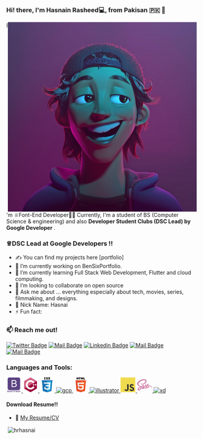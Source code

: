 ### Hi! there, I'm Hasnain Rasheed💻, from Pakisan :pakistan:  👋

<img align="right" alt="GIF" src="https://github.com/HrHasnai/HrHasnai/blob/main/hrhasnai%20(2).png.jpg" width="500" height="500" />

I'm ♕Font-End Developer👨‍💻 Currently, I'm a student of BS (Computer Science & engineering) and also **Developer Student Clubs (DSC Lead) by Google Developer** .


### ♕DSC Lead at Google Developers !!

- ✍ You can find my projects here [portfolio]
- 🔭 I’m currently working on BenSixPortfolio.
- 🌱 I’m currently learning Full Stack Web Development, Flutter and cloud computing.
- 👯 I’m looking to collaborate on open source
- 💬 Ask me about ... everything especially about tech, movies, series, filmmaking, and designs.
- 📛 Nick Name: Hasnai
- ⚡ Fun fact: 


### :mailbox: Reach me out!

[![Twitter Badge](https://img.shields.io/badge/-@hrhasnai-1ca0f1?style=flat&labelColor=1ca0f1&logo=twitter&logoColor=white&link=https://twitter.com/hrhasnai)](https://twitter.com/hrhasnai) [![Mail Badge](https://img.shields.io/badge/-hrhasnai-e74c3c?style=flat&labelColor=e74c3c&logo=youtube&logoColor=white)](https://youtube.com/hrhasnai) [![Linkedin Badge](https://img.shields.io/badge/-hrhasnai-0e76a8?style=flat&labelColor=0e76a8&logo=linkedin&logoColor=white)](https://www.linkedin.com/in/hrhasnai/) [![Mail Badge](https://img.shields.io/badge/-@hrhasnai-e84393?style=flat&labelColor=e84393&logo=instagram&logoColor=white)](https://instagram.com/hrhasnai) [![Mail Badge](https://img.shields.io/badge/-hrhasnai-c0392b?style=flat&labelColor=c0392b&logo=gmail&logoColor=white)](mailto:hasnainhasni911@gmail.com)



<h3 align="left">Languages and Tools:</h3>
<p align="left"> <a href="https://getbootstrap.com" target="_blank"> <img src="https://raw.githubusercontent.com/devicons/devicon/master/icons/bootstrap/bootstrap-plain-wordmark.svg" alt="bootstrap" width="40" height="40"/> </a> <a href="https://www.w3schools.com/cpp/" target="_blank"> <img src="https://raw.githubusercontent.com/devicons/devicon/master/icons/cplusplus/cplusplus-original.svg" alt="cplusplus" width="40" height="40"/> </a> <a href="https://www.w3schools.com/css/" target="_blank"> <img src="https://raw.githubusercontent.com/devicons/devicon/master/icons/css3/css3-original-wordmark.svg" alt="css3" width="40" height="40"/> </a> <a href="https://cloud.google.com" target="_blank"> <img src="https://www.vectorlogo.zone/logos/google_cloud/google_cloud-icon.svg" alt="gcp" width="40" height="40"/> </a> <a href="https://www.w3.org/html/" target="_blank"> <img src="https://raw.githubusercontent.com/devicons/devicon/master/icons/html5/html5-original-wordmark.svg" alt="html5" width="40" height="40"/> </a> <a href="https://www.adobe.com/in/products/illustrator.html" target="_blank"> <img src="https://www.vectorlogo.zone/logos/adobe_illustrator/adobe_illustrator-icon.svg" alt="illustrator" width="40" height="40"/> </a> <a href="https://developer.mozilla.org/en-US/docs/Web/JavaScript" target="_blank"> <img src="https://raw.githubusercontent.com/devicons/devicon/master/icons/javascript/javascript-original.svg" alt="javascript" width="40" height="40"/> </a> <a href="https://sass-lang.com" target="_blank"> <img src="https://raw.githubusercontent.com/devicons/devicon/master/icons/sass/sass-original.svg" alt="sass" width="40" height="40"/> </a> <a href="https://www.adobe.com/products/xd.html" target="_blank"> <img src="https://cdn.worldvectorlogo.com/logos/adobe-xd.svg" alt="xd" width="40" height="40"/> </a> </p>


#### Download Resume!!
- :paperclip: [My Resume/CV]()


<p>&nbsp;<img align="center" src="https://github-readme-stats.vercel.app/api?username=hrhasnai&show_icons=true&locale=en" alt="hrhasnai" /></p>
